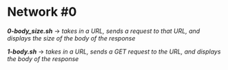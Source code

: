 # Network #0

***0-body_size.sh*** -> *takes in a URL, sends a request to that URL, and displays the size of the body of the response*

***1-body.sh*** -> *takes in a URL, sends a GET request to the URL, and displays the body of the response*
